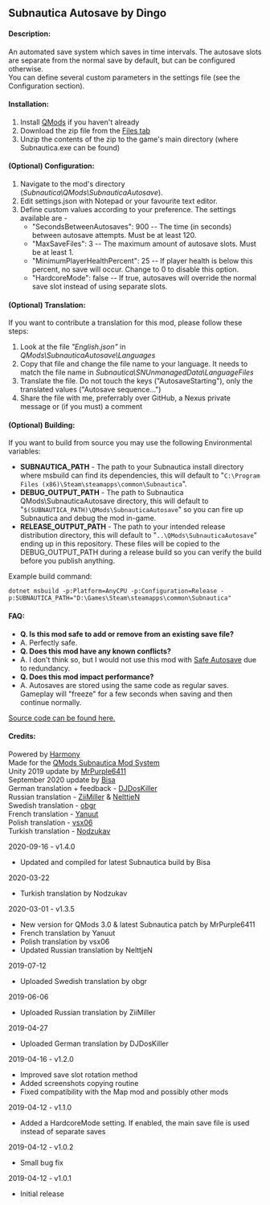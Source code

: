 ## **Subnautica Autosave by Dingo**

#### **Description:**  
An automated save system which saves in time intervals. The autosave slots are separate from the normal save by default, but can be configured otherwise.  
You can define several custom parameters in the settings file (see the Configuration section).

#### **Installation:**  
1) Install [QMods](https://www.nexusmods.com/subnautica/mods/201)﻿ if you haven't already  
2) Download the zip file from the [Files tab](https://www.nexusmods.com/subnautica/mods/237/?tab=files)  
3) Unzip the contents of the zip to the game's main directory (where Subnautica.exe can be found)  

#### **(Optional) Configuration:**  
1) Navigate to the mod's directory (*Subnautica\QMods\SubnauticaAutosave*).  
2) Edit settings.json with Notepad or your favourite text editor.  
3) Define custom values according to your preference. The settings available are -  
   *  "SecondsBetweenAutosaves": 900 -- The time (in seconds) between autosave attempts. Must be at least 120.  
   *  "MaxSaveFiles": 3  -- The maximum amount of autosave slots. Must be at least 1.  
   *  "MinimumPlayerHealthPercent": 25 -- If player health is below this percent, no save will occur. Change to 0 to disable this option.  
   *  "HardcoreMode": false -- If true, autosaves will override the normal save slot instead of using separate slots.  

#### **(Optional) Translation:**  
If you want to contribute a translation for this mod, please follow these steps:  
1) Look at the file *"English.json"* in *QMods\SubnauticaAutosave\Languages*  
2) Copy that file and change the file name to your language. It needs to match the file name in *Subnautica\SNUnmanagedData\LanguageFiles*  
3) Translate the file. Do not touch the keys ("AutosaveStarting"), only the translated values ("Autosave sequence...")  
4) Share the file with me, preferrably over GitHub, a Nexus private message or (if you must) a comment  

#### **(Optional) Building:**
If you want to build from source you may use the following Environmental variables:
* **SUBNAUTICA_PATH** - 
The path to your Subnautica install directory where msbuild can find its dependencies, this will default to "```C:\Program Files (x86)\Steam\steamapps\common\Subnautica```".
* **DEBUG_OUTPUT_PATH** - 
The path to Subnautica QMods\SubnauticaAutosave directory, this will default to "```$(SUBNAUTICA_PATH)\QMods\SubnauticaAutosave```" so you can fire up Subnautica and debug the mod in-game.
* **RELEASE_OUTPUT_PATH** - 
The path to your intended release distribution directory, this will default to "```..\QMods\SubnauticaAutosave```" ending up in this repository. These files will be copied to the DEBUG_OUTPUT_PATH during a release build so you can verify the build before you publish anything.

Example build command:

```dotnet msbuild -p:Platform=AnyCPU -p:Configuration=Release -p:SUBNAUTICA_PATH="D:\Games\Steam\steamapps\common\Subnautica"```

#### **FAQ:**  
* **Q. Is this mod safe to add or remove from an existing save file?**
* A. Perfectly safe.
* **Q. Does this mod have any known conflicts?**
* A. I don't think so, but I would not use this mod with [Safe Autosave](https://www.nexusmods.com/subnautica/mods/94) due to redundancy.
* **Q. Does this mod impact performance?**
* A. Autosaves are stored using the same code as regular saves. Gameplay will "freeze" for a few seconds when saving and then continue normally.

[Source code can be found here.](https://github.com/DingoDjango/snAutosave)﻿  

#### **Credits:**  
Powered by [Harmony](https://github.com/pardeike/Harmony)  
Made for the [QMods Subnautica Mod System](https://www.nexusmods.com/subnautica/mods/201)﻿  
Unity 2019 update by [MrPurple6411](https://github.com/MrPurple6411)  
September 2020 update by [Bisa](https://github.com/Bisa)  
German translation + feedback - [DJDosKiller](https://www.nexusmods.com/users/3737367)  
Russian translation - [ZiiMiller](https://www.nexusmods.com/users/30791070) & [NelttjeN](https://www.nexusmods.com/users/53071371)  
Swedish translation - [obgr](https://github.com/obgr)  
French translation - [Yanuut](https://github.com/Yanuut)  
Polish translation - [vsx06](https://www.nexusmods.com/users/10667357)  
Turkish translation - [Nodzukav](https://www.nexusmods.com/users/54008122)  

2020-09-16 - v1.4.0  
* Updated and compiled for latest Subnautica build by Bisa  

2020-03-22  
* Turkish translation by Nodzukav  

2020-03-01 - v1.3.5  
* New version for QMods 3.0 & latest Subnautica patch by MrPurple6411  
* French translation by Yanuut  
* Polish translation by vsx06  
* Updated Russian translation by NelttjeN  

2019-07-12  
* Uploaded Swedish translation by obgr  

2019-06-06  
* Uploaded Russian translation by ZiiMiller  

2019-04-27  
* Uploaded German translation by DJDosKiller  

2019-04-16 - v1.2.0  
* Improved save slot rotation method  
* Added screenshots copying routine  
* Fixed compatibility with the Map mod and possibly other mods  

2019-04-12 - v1.1.0  
* Added a HardcoreMode setting. If enabled, the main save file is used instead of separate saves  

2019-04-12 - v1.0.2  
* Small bug fix  

2019-04-12 - v1.0.1  
* Initial release

